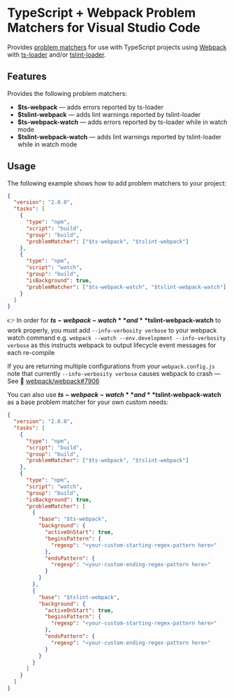 # TypeScript + Webpack Problem Matchers for Visual Studio Code

Provides [problem matchers](https://code.visualstudio.com/docs/editor/tasks#_processing-task-output-with-problem-matchers) for use with TypeScript projects using [Webpack](https://webpack.js.org/) with [ts-loader](https://github.com/TypeStrong/ts-loader) and/or [tslint-loader](https://github.com/wbuchwalter/tslint-loader).

## Features

Provides the following problem matchers:

- **$ts-webpack** &mdash; adds errors reported by ts-loader
- **$tslint-webpack** &mdash; adds lint warnings reported by tslint-loader
- **$ts-webpack-watch** &mdash; adds errors reported by ts-loader while in watch mode
- **$tslint-webpack-watch** &mdash; adds lint warnings reported by tslint-loader while in watch mode

## Usage

The following example shows how to add problem matchers to your project:

```json
{
  "version": "2.0.0",
  "tasks": [
    {
      "type": "npm",
      "script": "build",
      "group": "build",
      "problemMatcher": ["$ts-webpack", "$tslint-webpack"]
    },
    {
      "type": "npm",
      "script": "watch",
      "group": "build",
      "isBackground": true,
      "problemMatcher": ["$ts-webpack-watch", "$tslint-webpack-watch"]
    }
  ]
}
```

👉 In order for **$ts-webpack-watch** and **$tslint-webpack-watch** to work properly, you must add `--info-verbosity verbose` to your webpack watch command e.g. `webpack --watch --env.development --info-verbosity verbose` as this instructs webpack to output lifecycle event messages for each re-compile

If you are returning multiple configurations from your `webpack.config.js` note that currently `--info-verbosity verbose` causes webpack to crash &mdash; See 🐛 [webpack/webpack#7906](https://github.com/webpack/webpack/issues/7906)

You can also use **$ts-webpack-watch** and **$tslint-webpack-watch** as a base problem matcher for your own custom needs:

```json
{
  "version": "2.0.0",
  "tasks": [
    {
      "type": "npm",
      "script": "build",
      "group": "build",
      "problemMatcher": ["$ts-webpack", "$tslint-webpack"]
    },
    {
      "type": "npm",
      "script": "watch",
      "group": "build",
      "isBackground": true,
      "problemMatcher": [
        {
          "base": "$ts-webpack",
          "background": {
            "activeOnStart": true,
            "beginsPattern": {
              "regexp": "<your-custom-starting-regex-pattern here>"
            },
            "endsPattern": {
              "regexp": "<your-custom-ending-regex-pattern here>"
            }
          }
        },
        {
          "base": "$tslint-webpack",
          "background": {
            "activeOnStart": true,
            "beginsPattern": {
              "regexp": "<your-custom-starting-regex-pattern here>"
            },
            "endsPattern": {
              "regexp": "<your-custom-ending-regex-pattern here>"
            }
          }
        }
      ]
    }
  ]
}
```
